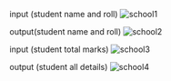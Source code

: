 input (student name and roll)
![school1](./school1.PNG)<br>

output(student name and roll)
![school2](./school2.PNG) <br>

input (student total marks)
![school3](./school3.PNG) <br>

output (student all details)
![school4](./school4.PNG)
